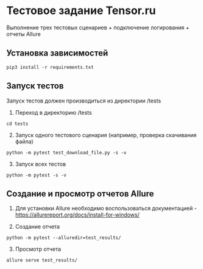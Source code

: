 # Тестовое задание Tensor.ru

Выполнение трех тестовых сценариев + подключение логирования + отчеты Allure <!-- описание репозитория -->
<!--Блок информации о репозитории в бейджах-->

<!--Запуск тестов-->

## Установка зависимостей

```pip3 install -r requirements.txt```

## Запуск тестов

Запуск тестов должен производиться из директории /tests

1. Переход в директорию /tests

```cd tests```

2. Запуск одного тестового сценария (например, проверка скачивания файла)

```python -m pytest test_download_file.py -s -v```

3. Запуск всех тестов

```python -m pytest -s -v```

## Создание и просмотр отчетов Allure
1. Для установки Allure необходимо воспользоваться документацией - https://allurereport.org/docs/install-for-windows/

2. Создание отчета

```python -m pytest --alluredir=test_results/ ```

3. Просмотр отчета
   
``` allure serve test_results/ ```
